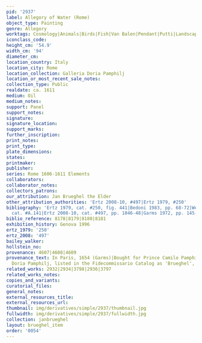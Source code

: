 ```yaml
---
pid: '2937'
label: Allegory of Water (Rome)
object_type: Painting
genre: Allegory
worktags: Cosmology|Animals|Birds|Fish|Van Balen|Pendant|Putti|Landscape
iconclass_code:
height_cm: '54.9'
width_cm: '94'
diameter_cm:
location_country: Italy
location_city: Rome
location_collection: Galleria Doria Pamphilj
location_or_most_recent_sale_notes:
collection_type: Public
realdate: ca. 1611
medium: Oil
medium_notes:
support: Panel
support_notes:
signature:
signature_location:
support_marks:
further_inscription:
print_notes:
print_type:
plate_dimensions:
states:
printmaker:
publisher:
series: Rome 1606-1611 Elements
collaborators:
collaborator_notes:
collectors_patrons:
our_attribution: Jan Brueghel the Elder
other_attribution_authorities: 'Ertz 2008-10, #497|Ertz 1979, #250'
bibliography: 'Ertz 1979, cat. #250, fig. 441|Bedoni 1983, pp. 68-72|Werche 2004,
  cat. #A.141|Ertz 2008-10, cat. #497, pp. 1046-48|Garms 1972, pp. 145-46, n.634'
biblio_reference: 8178|8179|8180|8181
exhibition_history: Genova 1996
ertz_1979: '250'
ertz_2008: '497'
bailey_walker:
hollstein_no:
provenance: 4607|4608|4609
provenance_text: In Paris, 1654 (Garms)|Bought for Prince Camilo Pamphilj|Galleria
  Doria Pamphilj, listed in the Fidecommissario Catalog as 'Brueghel', 1819.
related_works: 2932|2934|3798|2936|3797
related_works_notes:
copies_and_variants:
curatorial_files:
general_notes:
external_resources_title:
external_resources_url:
thumbnail: img/derivatives/simple/2937/thumbnail.jpg
fullwidth: img/derivatives/simple/2937/fullwidth.jpg
collection: janbrueghel
layout: brueghel_item
order: '0054'
---
```

